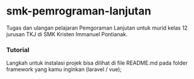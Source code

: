 # smk-pemrograman-lanjutan

Tugas dan ulangan pelajaran Pemgoraman Lanjutan untuk murid kelas 12 jurusan TKJ di SMK Kristen Immanuel Pontianak.

### Tutorial

Langkah untuk instalasi projek bisa dilihat di file README.md pada folder framework yang kamu inginkan (laravel / vue);
